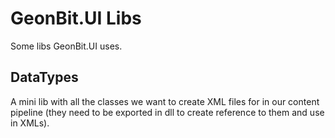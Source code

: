 # GeonBit.UI Libs

Some libs GeonBit.UI uses.

## DataTypes

A mini lib with all the classes we want to create XML files for in our content pipeline (they need to be exported in dll to create reference to them and use in XMLs).